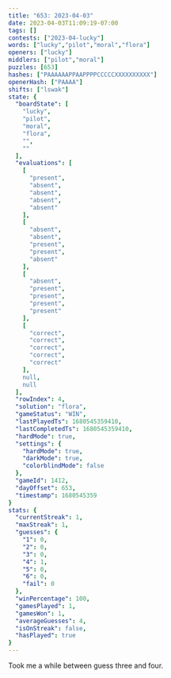 ```yaml
---
title: "653: 2023-04-03"
date: 2023-04-03T11:09:19-07:00
tags: []
contests: ["2023-04-lucky"]
words: ["lucky","pilot","moral","flora"]
openers: ["lucky"]
middlers: ["pilot","moral"]
puzzles: [653]
hashes: ["PAAAAAAPPAAPPPPCCCCCXXXXXXXXXX"]
openerHash: ["PAAAA"]
shifts: ["lswak"]
state: {
  "boardState": [
    "lucky",
    "pilot",
    "moral",
    "flora",
    "",
    ""
  ],
  "evaluations": [
    [
      "present",
      "absent",
      "absent",
      "absent",
      "absent"
    ],
    [
      "absent",
      "absent",
      "present",
      "present",
      "absent"
    ],
    [
      "absent",
      "present",
      "present",
      "present",
      "present"
    ],
    [
      "correct",
      "correct",
      "correct",
      "correct",
      "correct"
    ],
    null,
    null
  ],
  "rowIndex": 4,
  "solution": "flora",
  "gameStatus": "WIN",
  "lastPlayedTs": 1680545359410,
  "lastCompletedTs": 1680545359410,
  "hardMode": true,
  "settings": {
    "hardMode": true,
    "darkMode": true,
    "colorblindMode": false
  },
  "gameId": 1412,
  "dayOffset": 653,
  "timestamp": 1680545359
}
stats: {
  "currentStreak": 1,
  "maxStreak": 1,
  "guesses": {
    "1": 0,
    "2": 0,
    "3": 0,
    "4": 1,
    "5": 0,
    "6": 0,
    "fail": 0
  },
  "winPercentage": 100,
  "gamesPlayed": 1,
  "gamesWon": 1,
  "averageGuesses": 4,
  "isOnStreak": false,
  "hasPlayed": true
}
---
```

<!-- more -->
Took me a while between guess three and four.
